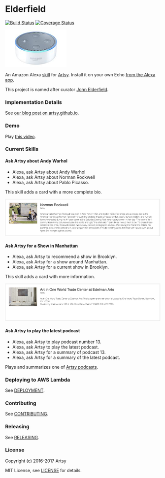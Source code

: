 # Elderfield

[![Build Status](https://travis-ci.org/artsy/elderfield.svg?branch=master)](https://travis-ci.org/artsy/elderfield)
[![Coverage Status](https://coveralls.io/repos/github/artsy/elderfield/badge.svg?branch=master)](https://coveralls.io/github/artsy/elderfield?branch=master)

[![](images/echo-dot-2nd-gen.jpg)](https://developer.amazon.com/alexa)

An Amazon Alexa [skill](functions/artsy) for [Artsy](https://www.artsy.net). Install it on your own Echo [from the Alexa app](http://alexa.amazon.com/spa/index.html#skills/dp/B01MYLJO1N).

This project is named after curator [John Elderfield](https://en.wikipedia.org/wiki/John_Elderfield).

### Implementation Details

See [our blog post on artsy.github.io](http://artsy.github.io/blog/2016/11/30/bringing-artsy-to-amazon-echo-alexa/).

### Demo

Play [this video](https://youtu.be/zi3OubNiV9U).

### Current Skills

#### Ask Artsy about Andy Warhol

* Alexa, ask Artsy about Andy Warhol
* Alexa, ask Artsy about Norman Rockwell
* Alexa, ask Artsy about Pablo Picasso.

This skill adds a card with a more complete bio.

![](images/card-norman-rockwell.png)

#### Ask Artsy for a Show in Manhattan

* Alexa, ask Artsy to recommend a show in Brooklyn.
* Alexa, ask Artsy for a show around Manhattan.
* Alexa, ask Artsy for a current show in Brooklyn.

This skill adds a card with more information.

![](images/card-edelman-arts.png)

#### Ask Artsy to play the latest podcast

* Alexa, ask Artsy to play podcast number 13.
* Alexa, ask Artsy to play the latest podcast.
* Alexa, ask Artsy for a summary of podcast 13.
* Alexa, ask Artsy for a summary of the latest podcast.

Plays and summarizes one of [Artsy podcasts](https://soundcloud.com/artsypodcast).

### Deploying to AWS Lambda

See [DEPLOYMENT](DEPLOYMENT.md).

### Contributing

See [CONTRIBUTING](CONTRIBUTING.md).

### Releasing

See [RELEASING](RELEASING.md).

### License

Copyright (c) 2016-2017 Artsy

MIT License, see [LICENSE](LICENSE.md) for details.
